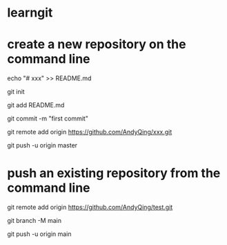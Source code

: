 # learngit
# create a new repository on the command line
echo "# xxx" >> README.md

git init

git add README.md

git commit -m "first commit"

git remote add origin https://github.com/AndyQing/xxx.git

git push -u origin master


# push an existing repository from the command line
git remote add origin https://github.com/AndyQing/test.git

git branch -M main

git push -u origin main

